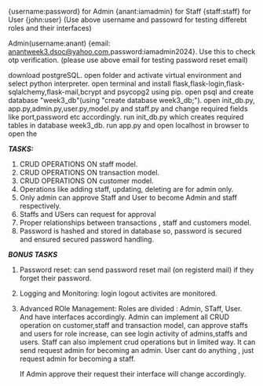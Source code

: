 
{username:password}
for Admin {anant:iamadmin}
for Staff {staff:staff}
for User {john:user}
(Use above username and passowrd for testing differebt roles and their interfaces)


Admin(username:anant) {email: anantweek3.dsoc@yahoo.com,password:iamadmin2024}. Use this to check otp verification.
(please use above email for testing password reset email)

download postgreSQL. open folder and activate virtual environment and select python interpreter.
open terminal and install flask,flask-login,flask-sqlalchemy,flask-mail,bcrypt and psycopg2 using pip. open psql and create database "week3_db"(using "create database week3_db;").
open init_db.py, app.py,admin.py,user.py,model.py and staff.py and change required fields like port,password etc accordingly. 
run init_db.py which creates required tables in database week3_db. 
run app.py and open localhost in browser to open the 

_**TASKS:**_

1. CRUD OPERATIONS ON staff model.
2. CRUD OPERATIONS ON transaction model.
3. CRUD OPERATIONS ON customer model.
4. Operations like adding staff, updating, deleting are for admin only.
5. Only admin can approve Staff and User to become Admin and staff respectively.
6. Staffs and USers can request for approval
7. Proper relationships between transactions , staff and customers model.
8. Password is hashed and stored in database so, password is secured and ensured secured password handling.

_**BONUS TASKS**_

1. Password reset: can send password reset mail (on registerd mail) if they forget their password.
2. Logging and Monitoring: login logout activites are monitored.
3. Advanced ROle Management: Roles are divided : Admin, STaff, User. And have interfaces accordingly.
   Admin can implement all CRUD operation on customer,staff and transaction model, can approve staffs and users for role increase, can see login activity of admins,staffs and users.
   Staff can also implement crud operations but in limited way. It can send request admin for becoming an admin.
   User cant do anything , just request admin for becoming a staff.

   If Admin approve their request their interface will change accordingly.
   
   
